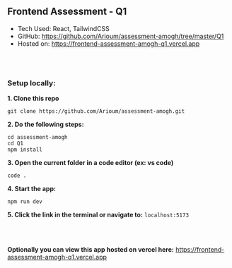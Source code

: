 ## Frontend Assessment - Q1

- Tech Used: React, TailwindCSS
- GitHub: https://github.com/Arioum/assessment-amogh/tree/master/Q1
- Hosted on: https://frontend-assessment-amogh-q1.vercel.app

<br>
<br>

### Setup locally:

**1. Clone this repo**

```
git clone https://github.com/Arioum/assessment-amogh.git
```

**2. Do the following steps:**

```
cd assessment-amogh
cd Q1
npm install
```

**3. Open the current folder in a code editor (ex: vs code)**

```
code .
```

**4. Start the app:**

```
npm run dev
```

**5. Click the link in the terminal or navigate to:**
`localhost:5173`

<br>
<br>

**Optionally you can view this app hosted on vercel here:**
https://frontend-assessment-amogh-q1.vercel.app
